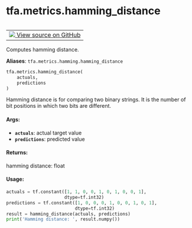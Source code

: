 <div itemscope itemtype="http://developers.google.com/ReferenceObject">
<meta itemprop="name" content="tfa.metrics.hamming_distance" />
<meta itemprop="path" content="Stable" />
</div>

# tfa.metrics.hamming_distance

<!-- Insert buttons and diff -->

<table class="tfo-notebook-buttons tfo-api" align="left">

<td>
  <a target="_blank" href="https://github.com/tensorflow/addons/tree/r0.7/tensorflow_addons/metrics/hamming.py#L25-L53">
    <img src="https://www.tensorflow.org/images/GitHub-Mark-32px.png" />
    View source on GitHub
  </a>
</td></table>



<!-- Equality marker -->
Computes hamming distance.

**Aliases**: `tfa.metrics.hamming.hamming_distance`

``` python
tfa.metrics.hamming_distance(
    actuals,
    predictions
)
```



<!-- Placeholder for "Used in" -->

Hamming distance is for comparing two binary strings.
It is the number of bit positions in which two bits
are different.

#### Args:


* <b>`actuals`</b>: actual target value
* <b>`predictions`</b>: predicted value


#### Returns:

hamming distance: float



#### Usage:



```python
actuals = tf.constant([1, 1, 0, 0, 1, 0, 1, 0, 0, 1],
                      dtype=tf.int32)
predictions = tf.constant([1, 0, 0, 0, 1, 0, 0, 1, 0, 1],
                          dtype=tf.int32)
result = hamming_distance(actuals, predictions)
print('Hamming distance: ', result.numpy())
```

